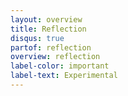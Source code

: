 ```yaml
---
layout: overview
title: Reflection
disqus: true
partof: reflection
overview: reflection
label-color: important
label-text: Experimental
---
```

